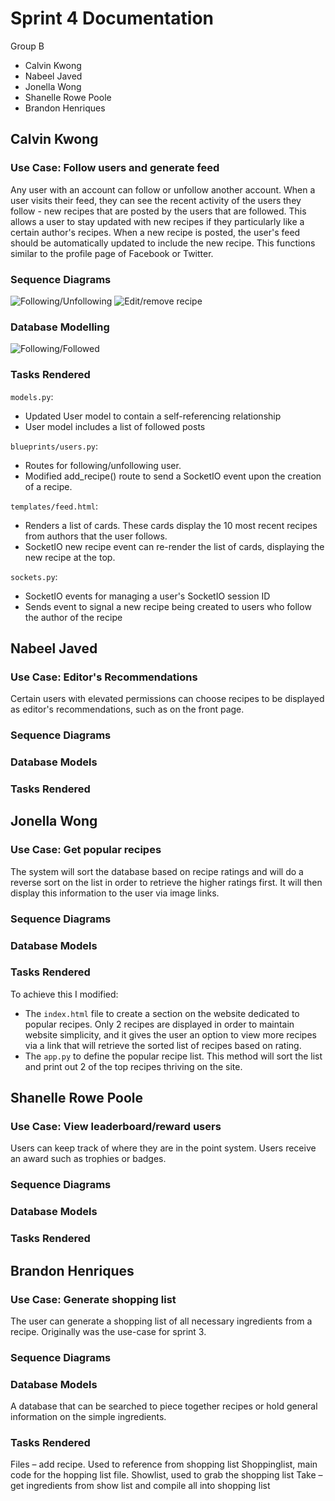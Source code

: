 ﻿
  
# Sprint 4 Documentation
Group B
- Calvin Kwong
- Nabeel Javed
- Jonella Wong
- Shanelle Rowe Poole
- Brandon Henriques

## Calvin Kwong
### Use Case: Follow users and generate feed
Any user with an account can follow or unfollow another account. When a user visits their feed, they can see the recent activity of the users they follow - new recipes that are posted by the users that are followed. This allows a user to stay updated with new recipes if they particularly like a certain author's recipes. When a new recipe is posted, the user's feed should be automatically updated to include the new recipe. This functions similar to the profile page of Facebook or Twitter.

### Sequence Diagrams
![Following/Unfollowing](https://i.imgur.com/FM2J9Pj.png)
![Edit/remove recipe](https://i.imgur.com/EDG226P.png)

### Database Modelling
![Following/Followed](https://i.imgur.com/b9v0E2Y.png)

### Tasks Rendered

`models.py`:
- Updated User model to contain a self-referencing relationship
- User model includes a list of followed posts

`blueprints/users.py`:
- Routes for following/unfollowing user.
- Modified add_recipe() route to send a SocketIO event upon the creation of a recipe.

`templates/feed.html`:
- Renders a list of cards. These cards display the 10 most recent recipes from authors that the user follows.
- SocketIO new recipe event can re-render the list of cards, displaying the new recipe at the top.

`sockets.py`:
- SocketIO events for managing a user's SocketIO session ID
- Sends event to signal a new recipe being created to users who follow the author of the recipe

## Nabeel Javed
### Use Case: Editor's Recommendations
Certain users with elevated permissions can choose recipes to be displayed as editor's recommendations, such as on the front page.
### Sequence Diagrams
### Database Models
### Tasks Rendered

## Jonella Wong
### Use Case: Get popular recipes
The system will sort the database based on recipe ratings and will do a reverse sort on the list in order to retrieve the higher ratings first. It will then display this information to the user via image links.
### Sequence Diagrams
### Database Models
### Tasks Rendered
To achieve this I modified:
- The `index.html` file to create a section on the website dedicated to popular recipes. Only 2 recipes are displayed in order to maintain website simplicity, and it gives the user an option to view more recipes via a link that will retrieve the sorted list of recipes based on rating.
- The `app.py` to define the popular recipe list. This method will sort the list and print out 2 of the top recipes thriving on the site.

## Shanelle Rowe Poole
### Use Case: View leaderboard/reward users
Users can keep track of where they are in the point system. Users receive an award such as trophies or badges.
### Sequence Diagrams
### Database Models
### Tasks Rendered

## Brandon Henriques
### Use Case: Generate shopping list
The user can generate a shopping list of all necessary ingredients from a recipe. Originally was the use-case for sprint 3.
### Sequence Diagrams
### Database Models
A database that can be searched to piece together recipes or hold general information on the simple ingredients.
### Tasks Rendered
Files –  add recipe. Used to reference from shopping list
Shoppinglist, main code for the hopping list file.
Showlist, used to grab the shopping list
Take – get ingredients from show list and compile all into shopping list
